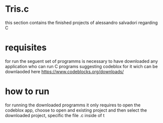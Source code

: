 # Tris.c

this section contains the finished projects of alessandro salvadori regarding C

# requisites

for run the seguent set of programms is necessary to have downloaded any application who can run C programs
suggesting codeblox for it wich can be downlaoded here https://www.codeblocks.org/downloads/



# how to run

for running the downloaded programms it only requires to open the codeblox app, choose to open and existing project
and then select the downloaded project, specific the file .c inside of t
